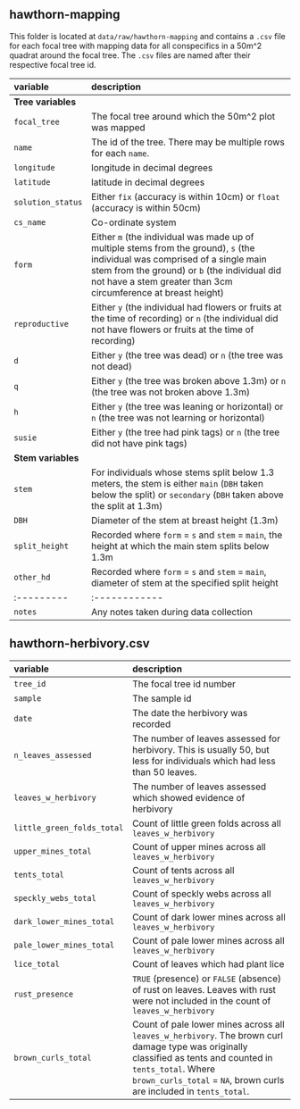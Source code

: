 ## hawthorn-mapping
This folder is located at `data/raw/hawthorn-mapping` and contains a `.csv` file for each focal tree with mapping data for all conspecifics in a 50m^2 quadrat around the focal tree. The `.csv` files are named after their respective focal tree id.

| variable | description |
|:---------|:------------|
| **Tree variables** | |
| `focal_tree` | The focal tree around which the 50m^2 plot was mapped |
| `name` | The id of the tree. There may be multiple rows for each `name`.  |
| `longitude` | longitude in decimal degrees |
| `latitude` | latitude in decimal degrees |
| `solution_status` | Either `fix` (accuracy is within 10cm) or `float` (accuracy is within 50cm) |
| `cs_name` | Co-ordinate system |
| `form` | Either `m` (the individual was made up of multiple stems from the ground), `s` (the individual was comprised of a single main stem from the ground) or  `b` (the individual did not have a stem greater than 3cm circumference at breast height) |
| `reproductive` | Either `y` (the individual had flowers or fruits at the time of recording) or `n` (the individual did not have flowers or fruits at the time of recording) |
| `d` | Either `y` (the tree was dead) or `n` (the tree was not dead) |
| `q` | Either `y` (the tree was broken above 1.3m) or `n` (the tree was not broken above 1.3m) |
| `h` | Either `y` (the tree was leaning or horizontal) or `n` (the tree was not learning or horizontal) |
| `susie` | Either `y` (the tree had pink tags) or `n` (the tree did not have pink tags) |
| **Stem variables** | |
| `stem` | For individuals whose stems split below 1.3 meters, the stem is either `main` (`DBH` taken below the split) or `secondary` (`DBH` taken above the split at 1.3m) |
| `DBH` | Diameter of the stem at breast height (1.3m) |
| `split_height` | Recorded where `form` = `s` and `stem` = `main`, the height at which the main stem splits below 1.3m |
| `other_hd` | Recorded where `form` = `s` and `stem` = `main`, diameter of stem at the specified split height |
|:---------|:------------|
| `notes` | Any notes taken during data collection |

## hawthorn-herbivory.csv

| variable | description |
|:---------|:------------|
| `tree_id` | The focal tree id number |
| `sample` | The sample id  |
| `date` | The date the herbivory was recorded |
| `n_leaves_assessed` | The number of leaves assessed for herbivory. This is usually 50, but less for individuals which had less than 50 leaves. |
| `leaves_w_herbivory` | The number of leaves assessed which showed evidence of herbivory |
| `little_green_folds_total` | Count of little green folds across all `leaves_w_herbivory` |
| `upper_mines_total` | Count of upper mines across all `leaves_w_herbivory` |
| `tents_total` | Count of tents across all `leaves_w_herbivory` |
| `speckly_webs_total` | Count of speckly webs across all `leaves_w_herbivory` |
| `dark_lower_mines_total` | Count of dark lower mines across all `leaves_w_herbivory` |
| `pale_lower_mines_total` | Count of pale lower mines across all `leaves_w_herbivory`|
| `lice_total` | Count of leaves which had plant lice |
| `rust_presence` | `TRUE` (presence) or `FALSE` (absence) of rust on leaves. Leaves with rust were not included in the count of `leaves_w_herbivory`  |
| `brown_curls_total` | Count of pale lower mines across all `leaves_w_herbivory`. The brown curl damage type was originally classified as tents and counted in `tents_total`. Where `brown_curls_total` = `NA`, brown curls are included in `tents_total`. |
